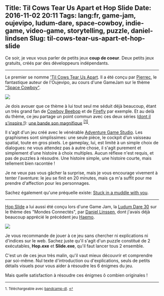 Title: Til Cows Tear Us Apart et Hop Slide
Date: 2016-11-02 20:11
Tags: lang:fr, game-jam, oujevipo, ludum-dare, space-cowboy, indie-game, video-game, storytelling, puzzle, daniel-lindsen
Slug: til-cows-tear-us-apart-et-hop-slide
---
Ce soir, je veux vous parler de petits jeux **coup de coeur**.
Deux petits jeux gratuits, créés par des développeurs indépendants.

---

Le premier se nomme ['Til Cows Tear Us Apart](//pierrec.itch.io/til-the-cows-tear-us-apart).
Il a été conçu par [Pierrec](//oujevipo.fr/qui-suis-je/), le fantastique auteur de l'Oujevipo, au cours d'une GameJam sur le thème ["Space Cowboy"](//itch.io/jam/space-cowboy-jam).

![](/lucas/blog/content/images/2016/11/Screenshot-1.png)

Je dois avouer que ce thème à lui tout seul me séduit déjà beaucoup, étant un très grand fan de [Cowboy Beebop](//www.imdb.com/title/tt0213338/) et de [Firefly](//www.imdb.com/title/tt0303461/) par exemple.
Et au delà du thème, ce jeu partage un point commun avec ces deux séries ([dont il s'inspire !](http://oujevipo.fr/general/4406-til-cows-tear-us-apart-web/)): [une bande son magnifique](//tilcowstearusapart.bandcamp.com/album/til-cows-tear-us-apart-ost) <sup><a href="#fn1" id="ref1" style="font-size: small">[1]</a></sup>.

Il s'agit d'un jeu créé avec le vénérable [Adventure Game Studio](http://www.adventuregamestudio.co.uk).
Les graphismes sont simplissimes: une seule pièce, le cockpit d'un vaisseau spatial, toute en gros pixels.
Le gameplay, lui, est limité à un simple choix de dialogues: ne vous attendez pas à autre chose, il s'agit purement et simplement d'une histoire à choix multiples.
Aucun réflexe n'est requis, et pas de puzzles à résoudre.
Une histoire simple, une histoire courte, mais tellement bien racontée !

Je ne veux pas vous gâcher la surprise, mais je vous encourage vivement à tenter l'aventure:
le jeu se finit en 20 minutes, mais ça m'a suffit pour me prendre d'affection pour les personnages.

Sachez également qu'une préquelle existe: [Stuck in a muddle with you](//pierrec.itch.io/stuck-in-a-muddle-with-you).

---

[Hop Slide](//managore.itch.io/hopslide) a lui aussi été conçu lors d'une Game Jam, la [Ludum Dare 30](//ludumdare.com/compo/ludum-dare-30/) sur le thème des "Mondes Connectés", par [Daniel Linssen](//managore.itch.io/), dont j'avais déjà beaucoup apprécié le précédent jeu [Haemo](//managore.itch.io/haemo).

![](/lucas/blog/content/images/2016/11/Map.png)

Je vous recommande de jouer à ce jeu sans chercher ni explications ni d'indices sur le web.
Sachez juste qu'il s'agit d'un puzzle constitué de 2 exécutables, **Hop.exe** et **Slide.exe**, qu'il faut lancer tous 2 ensemble.

C'est un de ces jeux très malin, qu'il vaut mieux découvrir et comprendre par soi-même. Nul texte d'introduction ou d'explications, seuls de petits détails visuels pour vous aider à résoudre les 6 énigmes du jeu.

Mais quelle satisfaction à résoudre ces énigmes ô combien originales !

---

<sup id="fn1">1. Téléchargeable avec [bandcamp-dl](//github.com/iheanyi/bandcamp-dl). <a href="#ref1">↩</a></sup>
